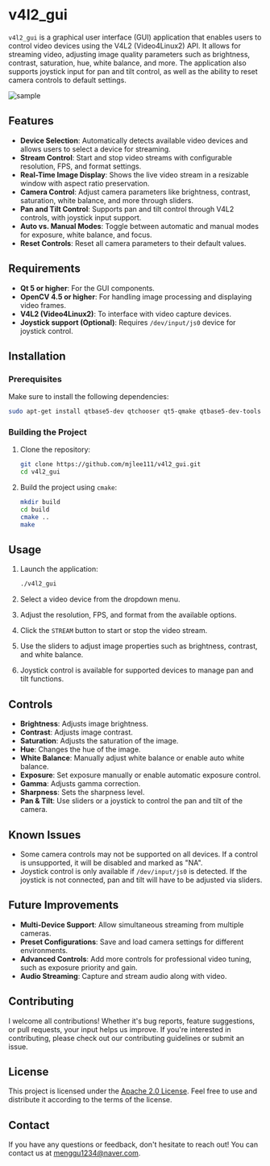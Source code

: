 # v4l2_gui

`v4l2_gui` is a graphical user interface (GUI) application that enables users to control video devices using the V4L2 (Video4Linux2) API. It allows for streaming video, adjusting image quality parameters such as brightness, contrast, saturation, hue, white balance, and more. The application also supports joystick input for pan and tilt control, as well as the ability to reset camera controls to default settings.

![sample](docs/run.gif)

## Features

- **Device Selection**: Automatically detects available video devices and allows users to select a device for streaming.
- **Stream Control**: Start and stop video streams with configurable resolution, FPS, and format settings.
- **Real-Time Image Display**: Shows the live video stream in a resizable window with aspect ratio preservation.
- **Camera Control**: Adjust camera parameters like brightness, contrast, saturation, white balance, and more through sliders.
- **Pan and Tilt Control**: Supports pan and tilt control through V4L2 controls, with joystick input support.
- **Auto vs. Manual Modes**: Toggle between automatic and manual modes for exposure, white balance, and focus.
- **Reset Controls**: Reset all camera parameters to their default values.

## Requirements

- **Qt 5 or higher**: For the GUI components.
- **OpenCV 4.5 or higher**: For handling image processing and displaying video frames.
- **V4L2 (Video4Linux2)**: To interface with video capture devices.
- **Joystick support (Optional)**: Requires `/dev/input/js0` device for joystick control.

## Installation

### Prerequisites

Make sure to install the following dependencies:

```bash
sudo apt-get install qtbase5-dev qtchooser qt5-qmake qtbase5-dev-tools
```

### Building the Project

1. Clone the repository:
   ```bash
   git clone https://github.com/mjlee111/v4l2_gui.git
   cd v4l2_gui
   ```

2. Build the project using `cmake`:
   ```bash
   mkdir build
   cd build
   cmake ..
   make
   ```

## Usage

1. Launch the application:
   ```bash
   ./v4l2_gui
   ```

2. Select a video device from the dropdown menu.

3. Adjust the resolution, FPS, and format from the available options.

4. Click the `STREAM` button to start or stop the video stream.

5. Use the sliders to adjust image properties such as brightness, contrast, and white balance.

6. Joystick control is available for supported devices to manage pan and tilt functions.

## Controls

- **Brightness**: Adjusts image brightness.
- **Contrast**: Adjusts image contrast.
- **Saturation**: Adjusts the saturation of the image.
- **Hue**: Changes the hue of the image.
- **White Balance**: Manually adjust white balance or enable auto white balance.
- **Exposure**: Set exposure manually or enable automatic exposure control.
- **Gamma**: Adjusts gamma correction.
- **Sharpness**: Sets the sharpness level.
- **Pan & Tilt**: Use sliders or a joystick to control the pan and tilt of the camera.

## Known Issues

- Some camera controls may not be supported on all devices. If a control is unsupported, it will be disabled and marked as "NA".
- Joystick control is only available if `/dev/input/js0` is detected. If the joystick is not connected, pan and tilt will have to be adjusted via sliders.

## Future Improvements

- **Multi-Device Support**: Allow simultaneous streaming from multiple cameras.
- **Preset Configurations**: Save and load camera settings for different environments.
- **Advanced Controls**: Add more controls for professional video tuning, such as exposure priority and gain.
- **Audio Streaming**: Capture and stream audio along with video.

## Contributing
I welcome all contributions! Whether it's bug reports, feature suggestions, or pull requests, your input helps us improve. If you're interested in contributing, please check out our contributing guidelines or submit an issue.

## License
This project is licensed under the [Apache 2.0 License](LICENSE). Feel free to use and distribute it according to the terms of the license.

## Contact
If you have any questions or feedback, don't hesitate to reach out! You can contact us at [menggu1234@naver.com][email].

[email]: mailto:menggu1234@naver.com
